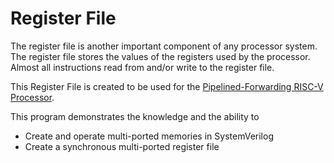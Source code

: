 # Register File

The register file is another important component of any processor system. The register file stores the values of the registers used by the processor. Almost all instructions read from and/or write to the register file. 

This Register File is created to be used for the [Pipelined-Forwarding RISC-V Processor](https://github.com/ParaeagleRyanC/ComputerOrganization-PipelinedForwardingRiscVProcessor/).

This program demonstrates the knowledge and the ability to
* Create and operate multi-ported memories in SystemVerilog
* Create a synchronous multi-ported register file
